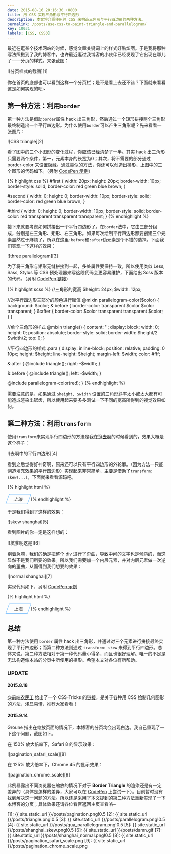 ```yaml
---
date: 2015-08-16 20:16:30 +0800
title: 用 CSS 实现三角形与平行四边形
description: 本文将介绍使用纯 CSS 来构造三角形与平行四边形的两种方法。
permalink: /posts/use-css-to-paint-triangle-and-parallelogram/
key: 10031
labels: [CSS, CSS3]
---
```


最近在逛某个技术网站的时候，感觉文章关键词上的样式好酷炫啊。于是我将那种写法照搬到了我的博客中，也许最近逛过我博客的小伙伴已经发现了它出现在哪儿了——分页的样式。来张截图：

![分页样式的截图][1]

你在首页的底部也可以看到这样一个分页栏；是不是看上去还不错？下面就来看看这是如何实现的吧~

## 第一种方法：利用`border`

第一种方法是借助`border`属性 hack 出三角形，然后通过一个矩形拼接两个三角形最终制造出一个平行四边形。为什么使用`border`可以产生三角形呢？先来看看一张图片：

![CSS triangle][2]

看了图中的三个小图形的变化过程，你应该已经清楚了一半。其实 hack 出三角形只需要两个条件，第一，元素本身的长宽为0；其次，将不需要的部分通过 border-color 来设置隐藏。通过类似的方法，你还可以创造出梯形，上图中的三个图形的代码如下。（另附 [CodePen 示例](https://codepen.io/jerryzou/pen/mJYJym)）

{% highlight css %}
#first {
  width: 20px;
  height: 20px;
  border-width: 10px;
  border-style: solid;
  border-color: red green blue brown;
}

#second {
  width: 0;
  height: 0;
  border-width: 10px;
  border-style: solid;
  border-color: red green blue brown;
}

#third {
  width: 0;
  height: 0;
  border-width: 10px;
  border-style: solid;
  border-color: red transparent transparent transparent;
}
{% endhighlight %}

接下来就要考虑如何拼接出一个平行四边形了。在`border`法中，它由三部分组成，分别是左三角形、矩形、右三角形。如果每次绘制平行四边形都要创建三个元素显然过于麻烦了，所以在这里`:before`和`:after`伪元素是个不错的选择。下面我们实现一下这样的效果：

![three parallelogram][3]

为了将三角形与矩形无缝拼接到一起，多处属性要保持一致，所以使用类似 Less, Sass, Stylus 等 CSS 预处理器来写这段代码会更容易维护，下面给出 Scss 版本的代码。（另附 [CodePen 链接](https://codepen.io/jerryzou/pen/ZGNGWZ?editors=110)）

{% highlight scss %}
//三角形的宽高
$height: 24px;
$width: 12px;

//对平行四边形三部分的颜色进行赋值
@mixin parallelogram-color($color) {
  background: $color;
  &:before { border-color: transparent $color $color transparent; }
  &:after { border-color: $color transparent transparent $color; }
}

//单个三角形的样式
@mixin triangle() {
  content: '';
  display: block;
  width: 0;
  height: 0;
  position: absolute;
  border-style: solid;
  border-width: $height/2 $width/2;
  top: 0;
}

//平行四边形的样式
.para {
  display: inline-block;
  position: relative;
  padding: 0 10px;
  height: $height;
  line-height: $height;
  margin-left: $width;
  color: #fff;

  &:after {
    @include triangle();
    right: -$width;
  }

  &:before {
    @include triangle();
    left: -$width;
  }

  @include parallelogram-color(red);
}
{% endhighlight %}

需要注意的是，如果通过 `$height`、`$width` 设置的三角形斜率太小或太大都有可能造成渲染出锯齿，所以使用起来要多多测试一下不同的宽高所得到的视觉效果如何。

## 第二种方法：利用`transform`

使用`transform`来实现平行四边形的方法是我在逛[去啊](https://www.alitrip.com/)的时候看到的，效果大概是这个样子：

![去啊中的平行四边形][4]

看到之后觉得好神奇啊，原来还可以只有平行四边形的外轮廓。（因为方法一只能创造填充效果的平行四边形）实现起来非常简单，主要是借助了`transform: skew(...)`，下面就来看看源码吧。

{% highlight html %}
<style>
.city {
  display: inline-block;
  padding: 5px 20px;
  border: 1px solid #44a5fc;
  color: #333;
  transform: skew(-20deg);
}
</style>

<div class="city">上海</div>
{% endhighlight %}

于是我们得到了这样的效果：

![skew shanghai][5]

看到图片的你一定是这样想的：

![坑爹呢这是][6]

别着急嘛，我们的确是把整个 div 进行了歪曲，导致中间的文字也是倾斜的，而这显然不是我们所要的效果。所以我们需要加一个内层元素，并对内层元素做一次逆向的歪曲，从而得到我们想要的效果：

![normal shanghai][7]

实现代码如下，另附 [CodePen 示例](https://codepen.io/jerryzou/pen/BNeNwV?editors=110)

{% highlight html %}
<style>
.city {
  display: inline-block;
  padding: 5px 20px;
  border: 1px solid #44a5fc;
  color: #333;
  transform: skew(-20deg);
}

.city div {
  transform: skew(20deg);
}
</style>

<div class="city">
  <div>上海</div>
</div>
{% endhighlight %}


## 总结

第一种方法使用 `border` 属性 hack 出三角形，并通过对三个元素进行拼接最终实现了平行四边形；而第二种方法则通过 `transform: skew` 来得到平行四边形。总体来说，第二种方法相对于第一种代码量小得多，而且也很好理解。唯一的不足是无法构造像本站的分页中所使用的梯形。希望本文对各位有所帮助。

### UPDATE

#### 2015.8.18

[@前端农民工](https://weibo.com/fouber) 给出了一个 CSS-Tricks 的[链接](https://css-tricks.com/examples/ShapesOfCSS/)，是关于各种用 CSS 绘制几何图形的方法，浅显易懂，推荐大家看看！

#### 2015.9.14

Groune 指出在缩放页面的情况下，本博客的分页均会出现白边。我自己重现了一下这个问题，截图如下。

在 150% 放大倍率下，Safari 8 的显示效果：

![pagination_safari_scale][8]

在 125% 放大倍率下，Chrome 45 的显示效果：

![pagination_chrome_scale][9]

此例暴露出不同浏览器在缩放的情况下对于 **Border Triangle** 的渲染还是有一定差异的（具体是怎样的差异，大家可以在 [CodePen](https://codepen.io/jerryzou/pen/ZGNGWZ?editors=110) 上尝试一下）。目前暂时没有找到解决这一问题的方法。所以还是采用了本文提到的第二种方法重新实现了一下本博客的分页；具体效果还请各位看官返回主页查看咯~


[1]: {{ site.static_url }}/posts/pagination.png!0.5
[2]: {{ site.static_url }}/posts/triangle.png!0.5
[3]: {{ site.static_url }}/posts/parallelogram.png!0.5
[4]: {{ site.static_url }}/posts/qua_parallelogram.png!0.5
[5]: {{ site.static_url }}/posts/shanghai_skew.png!0.5
[6]: {{ site.static_url }}/posts/damn.gif
[7]: {{ site.static_url }}/posts/shanghai_normal.png!0.5
[8]: {{ site.static_url }}/posts/pagination_safari_scale.png
[9]: {{ site.static_url }}/posts/pagination_chrome_scale.png
